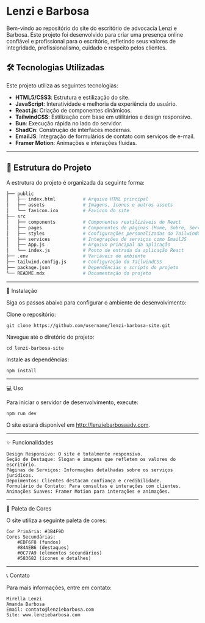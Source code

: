 # Lenzi e Barbosa

Bem-vindo ao repositório do site do escritório de advocacia Lenzi e Barbosa. Este projeto foi desenvolvido para criar uma presença online confiável e profissional para o escritório, refletindo seus valores de integridade, profissionalismo, cuidado e respeito pelos clientes.

## 🛠️ Tecnologias Utilizadas

Este projeto utiliza as seguintes tecnologias:

- **HTML5/CSS3**: Estrutura e estilização do site.
- **JavaScript**: Interatividade e melhoria da experiência do usuário.
- **React.js**: Criação de componentes dinâmicos.
- **TailwindCSS**: Estilização com base em utilitários e design responsivo.
- **Bun**: Execução rápida no lado do servidor.
- **ShadCn**: Construção de interfaces modernas.
- **EmailJS**: Integração de formulários de contato com serviços de e-mail.
- **Framer Motion**: Animações e interações fluidas.

---

## 📂 Estrutura do Projeto

A estrutura do projeto é organizada da seguinte forma:

```bash
├── public
│   ├── index.html          # Arquivo HTML principal
│   ├── assets              # Imagens, ícones e outros assets
│   └── favicon.ico         # Favicon do site
├── src
│   ├── components          # Componentes reutilizáveis do React
│   ├── pages               # Componentes de páginas (Home, Sobre, Serviços, etc.)
│   ├── styles              # Configurações personalizadas do TailwindCSS
│   ├── services            # Integrações de serviços como EmailJS
│   ├── App.js              # Arquivo principal da aplicação
│   └── index.js            # Ponto de entrada da aplicação React
├── .env                    # Variáveis de ambiente
├── tailwind.config.js      # Configuração do TailwindCSS
├── package.json            # Dependências e scripts do projeto
└── README.mdx              # Documentação do projeto
```

---

🚀 Instalação

Siga os passos abaixo para configurar o ambiente de desenvolvimento:

Clone o repositório:

`git clone https://github.com/username/lenzi-barbosa-site.git`

Navegue até o diretório do projeto:

`cd lenzi-barbosa-site`

Instale as dependências:

`npm install`

---

💻 Uso

Para iniciar o servidor de desenvolvimento, execute:

`npm run dev`

O site estará disponível em http://lenziebarbosaadv.com.

---

✨ Funcionalidades

    Design Responsivo: O site é totalmente responsivo.
    Seção de Destaque: Slogan e imagens que refletem os valores do escritório.
    Páginas de Serviços: Informações detalhadas sobre os serviços jurídicos.
    Depoimentos: Clientes destacam confiança e credibilidade.
    Formulário de Contato: Para consultas e interações com clientes.
    Animações Suaves: Framer Motion para interações e animações.

---

🎨 Paleta de Cores

O site utiliza a seguinte paleta de cores:

    Cor Primária: #3B4F9D
    Cores Secundárias:
        #EDF6F8 (fundos)
        #84AEB6 (destaques)
        #0C77A9 (elementos secundários)
        #583682 (ícones e detalhes)

---

📞 Contato

Para mais informações, entre em contato:

    Mirella Lenzi
    Amanda Barbosa
    Email: contato@lenziebarbosa.com
    Site: www.lenziebarbosa.com
